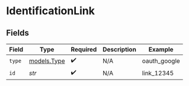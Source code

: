 # IdentificationLink


## Fields

| Field                            | Type                             | Required                         | Description                      | Example                          |
| -------------------------------- | -------------------------------- | -------------------------------- | -------------------------------- | -------------------------------- |
| `type`                           | [models.Type](../models/type.md) | :heavy_check_mark:               | N/A                              | oauth_google                     |
| `id`                             | *str*                            | :heavy_check_mark:               | N/A                              | link_12345                       |